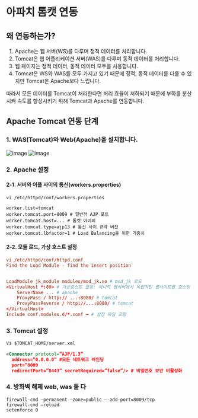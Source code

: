 # 아파치 톰캣 연동

## 왜 연동하는가?

1. Apache는 웹 서버(WS)를 다루며 정적 데이터를 처리합니다.
2. Tomcat은 웹 어플리케이션 서버(WAS)를 다루며 동적 데이터를 처리합니다.
3. 웹 페이지는 정적 데이터, 동적 데이터 모두를 사용합니다.
4. Tomcat은 WS와 WAS를 모두 가지고 있기 때문에 정적, 동적 데이터를 다룰 수 있지만 Tomcat은 Apache보다 느립니다.


따라서 모든 데이터를 Tomcat이 처리한다면 처리 효율이 저하되기 때문에 부하를 분산시켜 속도를 향상시키기 위해 Tomcat과 Apache를 연동합니다.

## Apache Tomcat 연동 단계

### 1. WAS(Tomcat)와 Web(Apache)을 설치합니다.
![image](https://github.com/auspicious0/apache_tomcat_connect/assets/108572025/1c69b9bb-f8a1-46fa-90f0-6f1cee0e0e2f) ![image](https://github.com/auspicious0/apache_tomcat_connect/assets/108572025/56674356-2ed5-49ed-954c-f1ea3e39cb87)

### 2. Apache 설정

#### 2-1. 서버와 어플 사이의 통신(workers.properties)

```properties
vi /etc/httpd/conf/workers.properties

worker.list=tomcat
worker.tomcat.port=8009 # 일반적 AJP 포트
worker.tomcat.host=... # 톰켓 아이피
worker.tomcat.type=ajp13 # 통신 사이 규약 버전
worker.tomcat.lbfactor=1 # Load Balancing을 위한 가중치
```

#### 2-2. 모듈 로드, 가상 호스트 설정
```httpd.conf
vi /etc/httpd/conf/httpd.conf
Find the Load Module - find the insert position


LoadModule jk_module modules/mod_jk.so # mod_jk 로드
<VirtualHost *:80> # 가상호스트 설정: 하나의 웹서버에서 독립적인 웹사이트를 호스팅
	ServerName ... # apache
	ProxyPass / http:// ...:8080/ # tomcat
	ProxyPassReverse / http://...:8080/ # tomcat
</VirtualHost>
Include conf.modules.d/*.conf – # 설정 파일 포함
```

### 3. Tomcat 설정

```server.xml
Vi $TOMCAT_HOME/server.xml

<Connector protocol=”AJP/1.3”
  address=”0.0.0.0” #모든 네트워크 바인딩
  port=”8009
  redirectPort=”8443” secretRequired=”false”/> # 비밀번호 보안 비활성화
```

### 4. 방화벽 해제 web, was 둘 다

```firewall-cmd
firewall-cmd –permanent –zone=public –-add-port=8009/tcp
firewall-cmd –reload
setenforce 0

```

